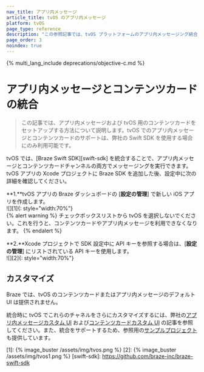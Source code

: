 ```yaml
---
nav_title: アプリ内メッセージ
article_title: tvOS のアプリ内メッセージ
platform: tvOS
page_type: reference
description: "この参照記事では、tvOS プラットフォームのアプリ内メッセージング統合ガイドラインについて説明します。"
page_order: 3
noindex: true
---
```


{% multi_lang_include deprecations/objective-c.md %}

# アプリ内メッセージとコンテンツカードの統合

> この記事では、アプリ内メッセージおよび tvOS 用のコンテンツカードをセットアップする方法について説明します。tvOS でのアプリ内メッセージとコンテンツカードのサポートは、弊社の Swift SDK を使用する場合にのみ利用可能です。

tvOS では、[Braze Swift SDK][swift-sdk] を統合することで、アプリ内メッセージとコンテンツカードチャンネルの両方でメッセージングを実行できます。tvOS アプリの Xcode プロジェクトに Braze SDK を追加した後、設定中に次の詳細を確認してください。

**1\.**tvOS アプリの Braze ダッシュボードの [**設定の管理**] で新しい iOS アプリを作成します。<br>![][1]{: style="width:70%"}<br>
{% alert warning %}
チェックボックスリストから tvOS を選択しないでください。これを行うと、コンテンツカードやアプリ内メッセージを利用できなくなります。
{% endalert %}

**2\.**Xcode プロジェクトで SDK 設定中に API キーを参照する場合は、[**設定の管理**] にリストされている API キーを使用します。<br>![][2]{: style="width:70%"}

## カスタマイズ

Braze では、tvOS のコンテンツカードまたはアプリ内メッセージのデフォルトUI は提供されません。

統合時に tvOS でこれらのチャネルをさらにカスタマイズするには、弊社の[アプリ内メッセージカスタム UI](https://braze-inc.github.io/braze-swift-sdk/documentation/braze/in-app-message-customization) および[コンテンツカードカスタム UI](https://braze-inc.github.io/braze-swift-sdk/documentation/braze/content-cards-customization) の記事を参照してください。また、統合をサポートするため、参照用の[サンプルプロジェクト](https://github.com/braze-inc/braze-swift-sdk/tree/main/Examples)も提供しています。 

[1]: {% image_buster /assets/img/tvos.png %}
[2]: {% image_buster /assets/img/tvos1.png %}
[swift-sdk]: https://github.com/braze-inc/braze-swift-sdk

